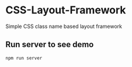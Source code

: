 # CSS-Layout-Framework
Simple CSS class name based layout framework

## Run server to see demo
```
npm run server
```